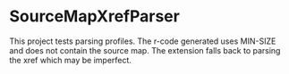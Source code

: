 # SourceMapXrefParser

This project tests parsing profiles.  The r-code generated uses MIN-SIZE and does not contain the source map.  The extension falls back to parsing the xref which may be imperfect.
